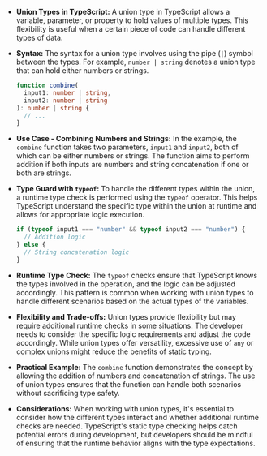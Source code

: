 - **Union Types in TypeScript:**
  A union type in TypeScript allows a variable, parameter, or property to hold values of multiple types. This flexibility is useful when a certain piece of code can handle different types of data.

- **Syntax:**
  The syntax for a union type involves using the pipe (`|`) symbol between the types. For example, `number | string` denotes a union type that can hold either numbers or strings.

  ```typescript
  function combine(
    input1: number | string,
    input2: number | string
  ): number | string {
    // ...
  }
  ```

- **Use Case - Combining Numbers and Strings:**
  In the example, the `combine` function takes two parameters, `input1` and `input2`, both of which can be either numbers or strings. The function aims to perform addition if both inputs are numbers and string concatenation if one or both are strings.

- **Type Guard with `typeof`:**
  To handle the different types within the union, a runtime type check is performed using the `typeof` operator. This helps TypeScript understand the specific type within the union at runtime and allows for appropriate logic execution.

  ```typescript
  if (typeof input1 === "number" && typeof input2 === "number") {
    // Addition logic
  } else {
    // String concatenation logic
  }
  ```

- **Runtime Type Check:**
  The `typeof` checks ensure that TypeScript knows the types involved in the operation, and the logic can be adjusted accordingly. This pattern is common when working with union types to handle different scenarios based on the actual types of the variables.

- **Flexibility and Trade-offs:**
  Union types provide flexibility but may require additional runtime checks in some situations. The developer needs to consider the specific logic requirements and adjust the code accordingly. While union types offer versatility, excessive use of `any` or complex unions might reduce the benefits of static typing.

- **Practical Example:**
  The `combine` function demonstrates the concept by allowing the addition of numbers and concatenation of strings. The use of union types ensures that the function can handle both scenarios without sacrificing type safety.

- **Considerations:**
  When working with union types, it's essential to consider how the different types interact and whether additional runtime checks are needed. TypeScript's static type checking helps catch potential errors during development, but developers should be mindful of ensuring that the runtime behavior aligns with the type expectations.
